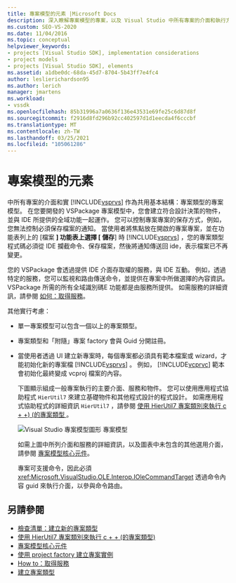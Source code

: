 ```yaml
---
title: 專案模型的元素 |Microsoft Docs
description: 深入瞭解專案模型的專案，以及 Visual Studio 中所有專案的介面和執行方式如何共用基本結構。
ms.custom: SEO-VS-2020
ms.date: 11/04/2016
ms.topic: conceptual
helpviewer_keywords:
- projects [Visual Studio SDK], implementation considerations
- project models
- projects [Visual Studio SDK], elements
ms.assetid: a1dbe0dc-68da-45d7-8704-5b43ff7e4fc4
author: leslierichardson95
ms.author: lerich
manager: jmartens
ms.workload:
- vssdk
ms.openlocfilehash: 85b31996a7a0636f136e43531e69fe25c6d87d8f
ms.sourcegitcommit: f2916d8fd296b92cc402597d1d1eecda4f6cccbf
ms.translationtype: MT
ms.contentlocale: zh-TW
ms.lasthandoff: 03/25/2021
ms.locfileid: "105061286"
---
```

# <a name="elements-of-a-project-model"></a>專案模型的元素
中所有專案的介面和實 [!INCLUDE[vsprvs](../../code-quality/includes/vsprvs_md.md)] 作為共用基本結構：專案類型的專案模型。 在您要開發的 VSPackage 專案模型中，您會建立符合設計決策的物件，並與 IDE 所提供的全域功能一起運作。 您可以控制專案專案的保存方式，例如，您無法控制必須保存檔案的通知。 當使用者將焦點放在開啟的專案專案，並在功能表列上的 [檔案 **] 功能表上選擇 [** **儲存**] 時 [!INCLUDE[vsprvs](../../code-quality/includes/vsprvs_md.md)] ，您的專案類型程式碼必須從 IDE 攔截命令、保存檔案，然後將通知傳送回 ide，表示檔案已不再變更。

 您的 VSPackage 會透過提供 IDE 介面存取權的服務，與 IDE 互動。 例如，透過特定的服務，您可以監視和路由傳送命令，並提供在專案中所做選擇的內容資訊。 VSPackage 所需的所有全域識別碼E 功能都是由服務所提供。 如需服務的詳細資訊，請參閱 [如何：取得服務](../../extensibility/how-to-get-a-service.md)。

 其他實行考慮：

- 單一專案模型可以包含一個以上的專案類型。

- 專案類型和「附隨」專案 factory 會與 Guid 分開註冊。

- 當使用者透過 UI 建立新專案時，每個專案都必須具有範本檔案或 wizard，才能初始化新的專案檔 [!INCLUDE[vsprvs](../../code-quality/includes/vsprvs_md.md)] 。 例如， [!INCLUDE[vcprvc](../../code-quality/includes/vcprvc_md.md)] 範本會初始化最終變成 vcproj 檔案的內容。

  下圖顯示組成一般專案執行的主要介面、服務和物件。 您可以使用應用程式協助程式 `HierUtil7` 來建立基礎物件和其他程式設計的程式設計。 如需應用程式協助程式的詳細資訊 `HierUtil7` ，請參閱 [使用 HierUtil7 專案類別來執行 c + +)  (的專案類型 ](/previous-versions/bb166212(v=vs.100))。

  ![Visual Studio 專案模型圖形](../../extensibility/internals/media/vsprojectmodel.gif "vsProjectModel") 專案模型

  如需上圖中所列介面和服務的詳細資訊，以及圖表中未包含的其他選用介面，請參閱 [專案模型核心元件](../../extensibility/internals/project-model-core-components.md)。

  專案可支援命令，因此必須 <xref:Microsoft.VisualStudio.OLE.Interop.IOleCommandTarget> 透過命令內容 guid 來執行介面，以參與命令路由。

## <a name="see-also"></a>另請參閱
- [檢查清單：建立新的專案類型](../../extensibility/internals/checklist-creating-new-project-types.md)
- [使用 HierUtil7 專案類別來執行 c + + (的專案類型) ](/previous-versions/bb166212(v=vs.100))
- [專案模型核心元件](../../extensibility/internals/project-model-core-components.md)
- [使用 project factory 建立專案實例](../../extensibility/internals/creating-project-instances-by-using-project-factories.md)
- [How to：取得服務](../../extensibility/how-to-get-a-service.md)
- [建立專案類型](../../extensibility/internals/creating-project-types.md)